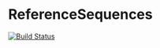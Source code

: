 # ReferenceSequences

[![Build Status](https://travis-ci.org/bicycle1885/ReferenceSequences.jl.svg?branch=master)](https://travis-ci.org/bicycle1885/ReferenceSequences.jl)
